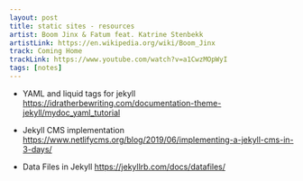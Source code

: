 ```yaml
---
layout: post
title: static sites - resources 
artist: Boom Jinx & Fatum feat. Katrine Stenbekk
artistLink: https://en.wikipedia.org/wiki/Boom_Jinx
track: Coming Home
trackLink: https://www.youtube.com/watch?v=a1CwzMOpWyI
tags: [notes]
---
```



- YAML and liquid tags for jekyll
https://idratherbewriting.com/documentation-theme-jekyll/mydoc_yaml_tutorial

- Jekyll CMS implementation
https://www.netlifycms.org/blog/2019/06/implementing-a-jekyll-cms-in-3-days/

- Data Files in Jekyll
https://jekyllrb.com/docs/datafiles/
